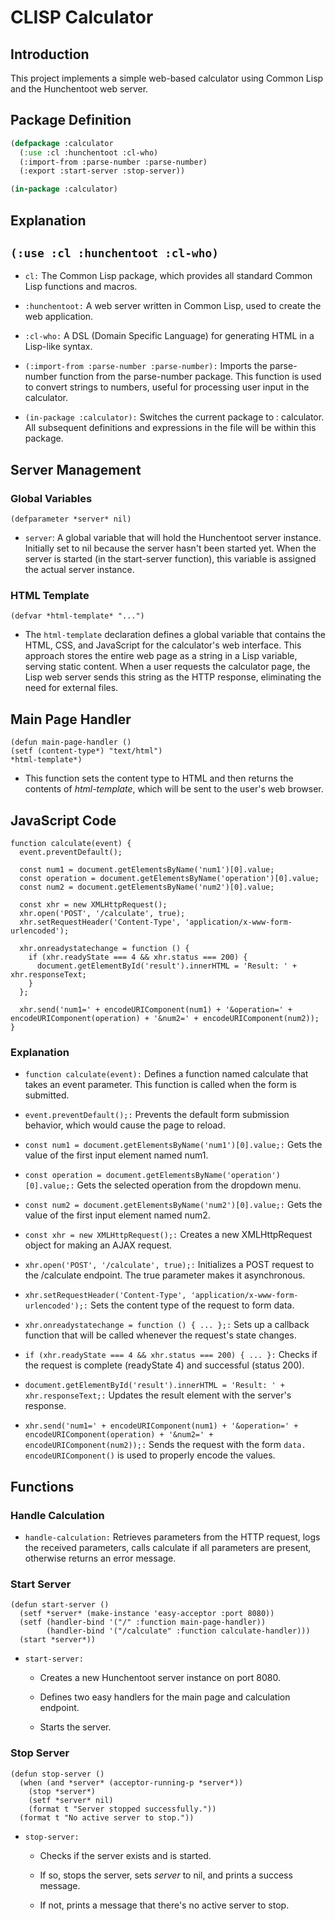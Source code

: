 # CLISP Calculator

## Introduction

This project implements a simple web-based calculator using Common Lisp and the Hunchentoot web server.

## Package Definition

```lisp
(defpackage :calculator
  (:use :cl :hunchentoot :cl-who)
  (:import-from :parse-number :parse-number)
  (:export :start-server :stop-server))

(in-package :calculator)
```
## Explanation
## ```(:use :cl :hunchentoot :cl-who)```
+ ```cl:``` The Common Lisp package, which provides all standard Common Lisp functions and macros.  

+ ```:hunchentoot:``` A web server written in Common Lisp, used to create the web application.  

+ ```:cl-who:``` A DSL (Domain Specific Language) for generating HTML in a Lisp-like syntax.  

+ ```(:import-from :parse-number :parse-number):``` Imports the parse-number function from the parse-number package. This function is used to convert strings to numbers, useful for processing user input in the calculator.  

+ ```(in-package :calculator):``` Switches the current package to : calculator. All subsequent definitions and expressions in the file will be within this package.


## Server Management
### Global Variables
```(defparameter *server* nil)```
+ ```server```: A global variable that will hold the Hunchentoot server instance. Initially set to nil because the server hasn't been started yet. When the server is started (in the start-server function), this variable is assigned the actual server instance.
### HTML Template
```(defvar *html-template* "...")```  

+ The ```html-template``` declaration defines a global variable that contains the HTML, CSS, and JavaScript for the calculator's web interface. This approach stores the entire web page as a string in a Lisp variable, serving static content. When a user requests the calculator page, the Lisp web server sends this string as the HTTP response, eliminating the need for external files.  

## Main Page Handler

``` LISP
(defun main-page-handler () 
(setf (content-type*) "text/html")
*html-template*)
```

+ This function sets the content type to HTML and then returns the contents of *html-template*, which will be sent to the user's web browser.

## JavaScript Code

``` JS
function calculate(event) {
  event.preventDefault();

  const num1 = document.getElementsByName('num1')[0].value;
  const operation = document.getElementsByName('operation')[0].value;
  const num2 = document.getElementsByName('num2')[0].value;

  const xhr = new XMLHttpRequest();
  xhr.open('POST', '/calculate', true);
  xhr.setRequestHeader('Content-Type', 'application/x-www-form-urlencoded');

  xhr.onreadystatechange = function () {
    if (xhr.readyState === 4 && xhr.status === 200) {
      document.getElementById('result').innerHTML = 'Result: ' + xhr.responseText;
    }
  };

  xhr.send('num1=' + encodeURIComponent(num1) + '&operation=' + encodeURIComponent(operation) + '&num2=' + encodeURIComponent(num2));
}
```
  ### Explanation
  
+ ```function calculate(event):``` Defines a function named calculate that takes an event parameter. This function is called when the form is submitted.
  
+ ```event.preventDefault();:``` Prevents the default form submission behavior, which would cause the page to reload.

+ ```const num1 = document.getElementsByName('num1')[0].value;:``` Gets the value of the first input element named num1.

+ ```const operation = document.getElementsByName('operation')[0].value;:``` Gets the selected operation from the dropdown menu.

+ ```const num2 = document.getElementsByName('num2')[0].value;:``` Gets the value of the first input element named num2.

+ ```const xhr = new XMLHttpRequest();:``` Creates a new XMLHttpRequest object for making an AJAX request.

+ ```xhr.open('POST', '/calculate', true);:``` Initializes a POST request to the /calculate endpoint. The true parameter makes it asynchronous.

+ ```xhr.setRequestHeader('Content-Type', 'application/x-www-form-urlencoded');:``` Sets the content type of the request to form data.

+ ```xhr.onreadystatechange = function () { ... };:``` Sets up a callback function that will be called whenever the request's state changes.

+ ```if (xhr.readyState === 4 && xhr.status === 200) { ... }:``` Checks if the request is complete (readyState 4) and successful (status 200).

+ ```document.getElementById('result').innerHTML = 'Result: ' + xhr.responseText;:``` Updates the result element with the server's response.

+ ```xhr.send('num1=' + encodeURIComponent(num1) + '&operation=' + encodeURIComponent(operation) + '&num2=' + encodeURIComponent(num2));:``` Sends the request with the form ```data. encodeURIComponent()``` is used to properly encode the values.

## Functions
  ### Handle Calculation
  +  ```handle-calculation:``` Retrieves parameters from the HTTP request, logs the received parameters, calls calculate if all parameters are present, otherwise returns an error message.

### Start Server

``` LISP
(defun start-server ()
  (setf *server* (make-instance 'easy-acceptor :port 8080))
  (setf (handler-bind '("/" :function main-page-handler))
        (handler-bind '("/calculate" :function calculate-handler)))
  (start *server*))
```
+ ```start-server:```
  - Creates a new Hunchentoot server instance on port 8080.
    
  - Defines two easy handlers for the main page and calculation endpoint.

  - Starts the server.

### Stop Server

``` LISP
(defun stop-server ()
  (when (and *server* (acceptor-running-p *server*))
    (stop *server*)
    (setf *server* nil)
    (format t "Server stopped successfully."))
  (format t "No active server to stop."))
```
+ ```stop-server:```
  - Checks if the server exists and is started.
    
  - If so, stops the server, sets *server* to nil, and prints a success message.

  - If not, prints a message that there's no active server to stop.
  
